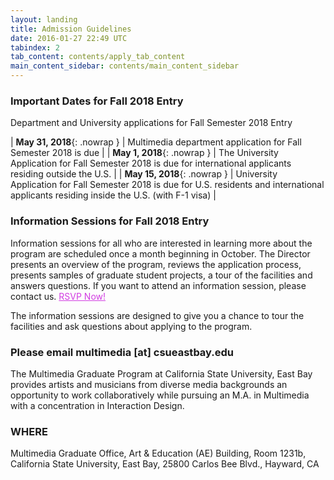 ```yaml
---
layout: landing
title: Admission Guidelines
date: 2016-01-27 22:49 UTC
tabindex: 2
tab_content: contents/apply_tab_content
main_content_sidebar: contents/main_content_sidebar
---
```

### Important Dates for Fall 2018 Entry

Department and University applications for Fall Semester 2018 Entry

| **May 31, 2018**{: .nowrap } | Multimedia department application for Fall Semester 2018 is due |
| **May 1, 2018**{: .nowrap } | The University Application for Fall Semester 2018 is due for international applicants residing outside the U.S. |
| **May 15, 2018**{: .nowrap } | University Application for Fall Semester 2018 is due for U.S. residents and international applicants residing inside the U.S. (with F-1 visa) |

### Information Sessions for Fall 2018 Entry

Information sessions for all who are interested in learning more about the program are scheduled once a month beginning in October. The Director presents an overview of the program, reviews the application process, presents samples of graduate student projects, a tour of the facilities and answers questions. If you want to attend an information session, please contact us.
<a href="https://www.eventbrite.com/e/take-a-look-around-multimedia-graduate-program-information-session-tickets-41924585564?ref=elink" target="_blank" style="color:#D23CE2">RSVP Now!</a>


The information sessions are designed to give you a chance to tour the facilities and ask questions about applying to the program.
### Please email multimedia [at] csueastbay.edu


The Multimedia Graduate Program at California State University, East Bay provides artists and musicians from diverse media backgrounds an opportunity to work collaboratively while pursuing an M.A. in Multimedia with a concentration in Interaction Design.


### WHERE
Multimedia Graduate Office, Art & Education (AE) Building, Room 1231b,
California State University, East Bay, 25800 Carlos Bee Blvd., Hayward, CA

